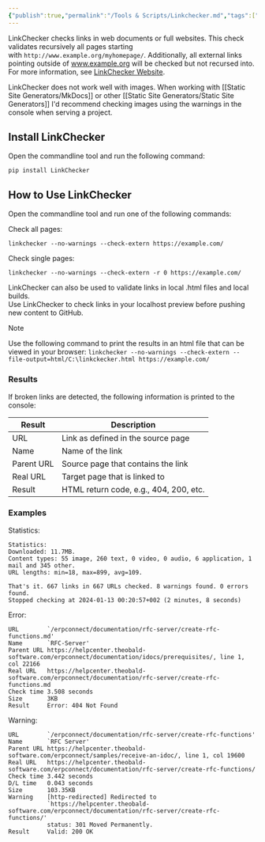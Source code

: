 ```yaml
---
{"publish":true,"permalink":"/Tools & Scripts/Linkchecker.md","tags":["websites-misc"],"cssclasses":""}
---
```


LinkChecker checks links in web documents or full websites. This check validates recursively all pages starting with `http://www.example.org/myhomepage/`. Additionally, all external links pointing outside of www.example.org will be checked but not recursed into. For more information, see [LinkChecker Website](https://linkchecker.github.io/linkchecker/install.html).

LinkChecker does not work well with images. When working with [[Static Site Generators/MkDocs]] or other [[Static Site Generators/Static Site Generators]] I'd recommend checking images using the warnings in the console when serving a project.

## Install LinkChecker

Open the commandline tool and run the following command:

``` 
pip install LinkChecker
```

## How to Use LinkChecker

Open the commandline tool and run one of the following commands:

Check all pages:
```
linkchecker --no-warnings --check-extern https://example.com/
```

Check single pages:
```
linkchecker --no-warnings --check-extern -r 0 https://example.com/
```

LinkChecker can also be used to validate links in local .html files and local builds.  
Use LinkChecker to check links in your localhost preview before pushing new content to GitHub.


> [!note] 
> Use the following command to print the results in an html file that can be viewed in your browser:
> `linkchecker --no-warnings --check-extern --file-output=html/C:\linkckecker.html https://example.com/`

### Results

If broken links are detected, the following information is printed to the console:

|Result|Description|
|---|---|
|URL|Link as defined in the source page|
|Name|Name of the link|
|Parent URL|Source page that contains the link|
|Real URL|Target page that is linked to|
|Result|HTML return code, e.g., 404, 200, etc.|

### Examples

Statistics:
```
Statistics:
Downloaded: 11.7MB.
Content types: 55 image, 260 text, 0 video, 0 audio, 6 application, 1 mail and 345 other.
URL lengths: min=18, max=899, avg=109.

That's it. 667 links in 667 URLs checked. 8 warnings found. 0 errors found.
Stopped checking at 2024-01-13 00:20:57+002 (2 minutes, 8 seconds)
```

Error:
```
URL        `/erpconnect/documentation/rfc-server/create-rfc-functions.md'
Name       `RFC-Server'
Parent URL https://helpcenter.theobald-software.com/erpconnect/documentation/idocs/prerequisites/, line 1, col 22166
Real URL   https://helpcenter.theobald-software.com/erpconnect/documentation/rfc-server/create-rfc-functions.md
Check time 3.508 seconds
Size       3KB
Result     Error: 404 Not Found
```

Warning:
```
URL        `/erpconnect/documentation/rfc-server/create-rfc-functions'
Name       `RFC Server'
Parent URL https://helpcenter.theobald-software.com/erpconnect/samples/receive-an-idoc/, line 1, col 19600
Real URL   https://helpcenter.theobald-software.com/erpconnect/documentation/rfc-server/create-rfc-functions/
Check time 3.442 seconds
D/L time   0.043 seconds
Size       103.35KB
Warning    [http-redirected] Redirected to
           `https://helpcenter.theobald-software.com/erpconnect/documentation/rfc-server/create-rfc-functions/'
           status: 301 Moved Permanently.
Result     Valid: 200 OK
```